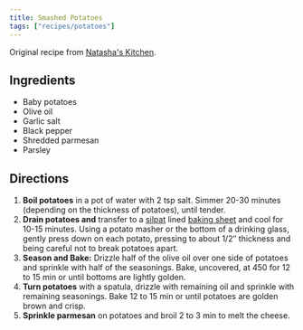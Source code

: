 ```yaml
---
title: Smashed Potatoes
tags: ["recipes/potatoes"]
---
```


Original recipe from [Natasha's Kitchen](https://natashaskitchen.com/smashed-potatoes-recipe-video/).

## Ingredients

- Baby potatoes
- Olive oil
- Garlic salt
- Black pepper
- Shredded parmesan
- Parsley

## Directions

1. **Boil potatoes** in a pot of water with 2 tsp salt. Simmer 20-30 minutes (depending on the thickness of potatoes), until tender.
2. **Drain potatoes and** transfer to a [silpat](https://amzn.to/2GkFzN4) lined [baking sheet](https://amzn.to/36esos5) and cool for 10-15 minutes. Using a potato masher or the bottom of a drinking glass, gently press down on each potato, pressing to about 1/2″ thickness and being careful not to break potatoes apart.
3. **Season and Bake:** Drizzle half of the olive oil over one side of potatoes and sprinkle with half of the seasonings. Bake, uncovered, at 450 for 12 to 15 min or until bottoms are lightly golden.
4. **Turn potatoes** with a spatula, drizzle with remaining oil and sprinkle with remaining seasonings. Bake 12 to 15 min or until potatoes are golden brown and crisp.
5. **Sprinkle parmesan** on potatoes and broil 2 to 3 min to melt the cheese.